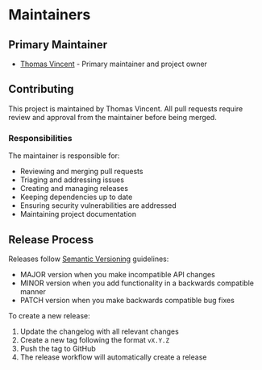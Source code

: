 # Maintainers

## Primary Maintainer

* [Thomas Vincent](https://github.com/thomasvincent) - Primary maintainer and project owner

## Contributing

This project is maintained by Thomas Vincent. All pull requests require review and approval from the maintainer before being merged.

### Responsibilities

The maintainer is responsible for:

* Reviewing and merging pull requests
* Triaging and addressing issues
* Creating and managing releases
* Keeping dependencies up to date
* Ensuring security vulnerabilities are addressed
* Maintaining project documentation

## Release Process

Releases follow [Semantic Versioning](https://semver.org/) guidelines:

* MAJOR version when you make incompatible API changes
* MINOR version when you add functionality in a backwards compatible manner
* PATCH version when you make backwards compatible bug fixes

To create a new release:

1. Update the changelog with all relevant changes
2. Create a new tag following the format `vX.Y.Z`
3. Push the tag to GitHub
4. The release workflow will automatically create a release